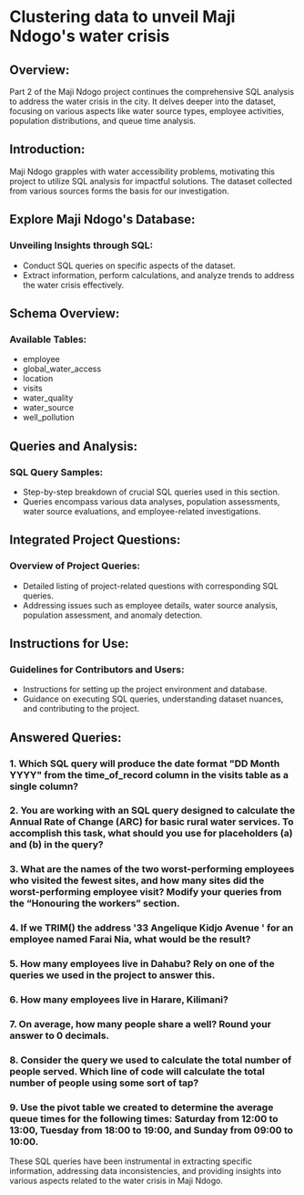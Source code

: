# Clustering data to unveil Maji Ndogo's water crisis


## Overview:
Part 2 of the Maji Ndogo project continues the comprehensive SQL analysis to address the water crisis in the city. It delves deeper into the dataset, focusing on various aspects like water source types, employee activities, population distributions, and queue time analysis.

## Introduction:
Maji Ndogo grapples with water accessibility problems, motivating this project to utilize SQL analysis for impactful solutions. The dataset collected from various sources forms the basis for our investigation.

## Explore Maji Ndogo's Database:
### Unveiling Insights through SQL:
- Conduct SQL queries on specific aspects of the dataset.
- Extract information, perform calculations, and analyze trends to address the water crisis effectively.

## Schema Overview:
### Available Tables:
- employee
- global_water_access
- location
- visits
- water_quality
- water_source
- well_pollution

## Queries and Analysis:
### SQL Query Samples:
- Step-by-step breakdown of crucial SQL queries used in this section.
- Queries encompass various data analyses, population assessments, water source evaluations, and employee-related investigations.

## Integrated Project Questions:
### Overview of Project Queries:
- Detailed listing of project-related questions with corresponding SQL queries.
- Addressing issues such as employee details, water source analysis, population assessment, and anomaly detection.

## Instructions for Use:
### Guidelines for Contributors and Users:
- Instructions for setting up the project environment and database.
- Guidance on executing SQL queries, understanding dataset nuances, and contributing to the project.

## Answered Queries:

### 1. Which SQL query will produce the date format "DD Month YYYY" from the time_of_record column in the visits table as a single column?

### 2. You are working with an SQL query designed to calculate the Annual Rate of Change (ARC) for basic rural water services. To accomplish this task, what should you use for placeholders (a) and (b) in the query?

### 3. What are the names of the two worst-performing employees who visited the fewest sites, and how many sites did the worst-performing employee visit? Modify your queries from the “Honouring the workers” section.

### 4. If we TRIM() the address '33 Angelique Kidjo Avenue  ' for an employee named Farai Nia, what would be the result?

### 5. How many employees live in Dahabu? Rely on one of the queries we used in the project to answer this.

### 6. How many employees live in Harare, Kilimani?

### 7. On average, how many people share a well? Round your answer to 0 decimals.

### 8. Consider the query we used to calculate the total number of people served. Which line of code will calculate the total number of people using some sort of tap?

### 9. Use the pivot table we created to determine the average queue times for the following times: Saturday from 12:00 to 13:00, Tuesday from 18:00 to 19:00, and Sunday from 09:00 to 10:00.

These SQL queries have been instrumental in extracting specific information, addressing data inconsistencies, and providing insights into various aspects related to the water crisis in Maji Ndogo.